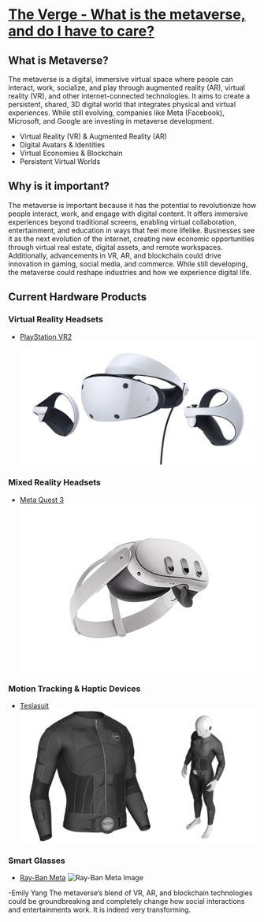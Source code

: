 # [**The Verge - What is the metaverse, and do I have to care?**](https://www.theverge.com/22701104/metaverse-explained-fortnite-roblox-facebook-horizon)

## What is Metaverse?

The metaverse is a digital, immersive virtual space where people can interact, work, socialize, and play through augmented reality (AR), virtual reality (VR), and other internet-connected technologies. It aims to create a persistent, shared, 3D digital world that integrates physical and virtual experiences. While still evolving, companies like Meta (Facebook), Microsoft, and Google are investing in metaverse development.

- Virtual Reality (VR) & Augmented Reality (AR)
- Digital Avatars & Identities
- Virtual Economies & Blockchain
- Persistent Virtual Worlds

## Why is it important?

The metaverse is important because it has the potential to revolutionize how people interact, work, and engage with digital content. It offers immersive experiences beyond traditional screens, enabling virtual collaboration, entertainment, and education in ways that feel more lifelike. Businesses see it as the next evolution of the internet, creating new economic opportunities through virtual real estate, digital assets, and remote workspaces. Additionally, advancements in VR, AR, and blockchain could drive innovation in gaming, social media, and commerce. While still developing, the metaverse could reshape industries and how we experience digital life.

## Current Hardware Products

### Virtual Reality Headsets

- [PlayStation VR2](https://www.playstation.com/en-us/ps-vr2/)
  ![PlayStation VR2 Image](src/PSVR2-thumbnail-01-en-22feb22.webp)

### Mixed Reality Headsets

- [Meta Quest 3](https://www.meta.com/quest/quest-3/)
  ![Meta Quest 3 Image](src/meta-quest-3-1.png)

### Motion Tracking & Haptic Devices

- [Teslasuit](https://teslasuit.io)
  ![Teslasuit Image](src/tactile-body-suit-virtual-reality-users-feel-the-action.png.webp)

### Smart Glasses

- [Ray-Ban Meta](https://www.meta.com/ai-glasses/shop-all/?utm_source=gg&utm_medium=ps&utm_campaign=20687046217&utm_term=meta%20rayban&utm_content=724053121901&utm_funnel=dcap&&gclsrc=aw.ds&gad_source=1&gbraid=0AAAAAo_xvTnHuxRbEYqkj5lj7Ysl4oJAL&gclid=Cj0KCQiAkoe9BhDYARIsAH85cDO15LhAlm-O2jyWQ3Q9ybuAx4lNqtv4Xe8ye_09nM8mNyW4NpGNm0UaAjshEALw_wcB)
  ![Ray-Ban Meta Image](src/0RW4006__601_SB__P21__shad__fr.png.avif)

-Emily Yang
The metaverse’s blend of VR, AR, and blockchain technologies could be groundbreaking and completely change how social interactions and entertainments work. It is indeed very transforming.
